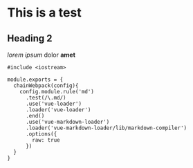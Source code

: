 # This is a test
## Heading 2
_lorem ipsum_ dolor __amet__

```
#include <iostream>
```

```
module.exports = {
  chainWebpack(config){
    config.module.rule('md')
      .test(/\.md/)
      .use('vue-loader')
      .loader('vue-loader')
      .end()
      .use('vue-markdown-loader')
      .loader('vue-markdown-loader/lib/markdown-compiler')
      .options({
        raw: true
      })
  }
}
```